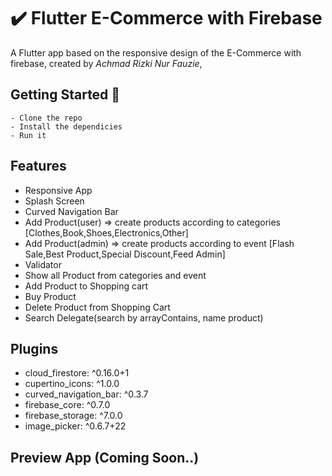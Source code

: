 # ✔️ Flutter E-Commerce with Firebase

A Flutter app based on the responsive design of the E-Commerce with firebase, created by *Achmad Rizki Nur Fauzie*,

## Getting Started 🚀

```shell
- Clone the repo
- Install the dependicies
- Run it
```

## Features
- Responsive App
- Splash Screen
- Curved Navigation Bar
- Add Product(user) => create products according to categories [Clothes,Book,Shoes,Electronics,Other]
- Add Product(admin) => create products according to event [Flash Sale,Best Product,Special Discount,Feed Admin]
- Validator
- Show all Product from categories and event
- Add Product to Shopping cart
- Buy Product
- Delete Product from Shopping Cart
- Search Delegate(search by arrayContains, name product)

## Plugins
- cloud_firestore: ^0.16.0+1
- cupertino_icons: ^1.0.0
- curved_navigation_bar: ^0.3.7
- firebase_core: ^0.7.0
- firebase_storage: ^7.0.0
- image_picker: ^0.6.7+22

## Preview App (Coming Soon..)
